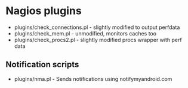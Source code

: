 # Nagios plugins

* plugins/check_connections.pl - slightly modified to output perfdata
* plugins/check_mem.pl - unmodified, monitors caches too
* plugins/check_procs2.pl - slightly modified procs wrapper with perf data

## Notification scripts

* plugins/nma.pl - Sends notifications using notifymyandroid.com

